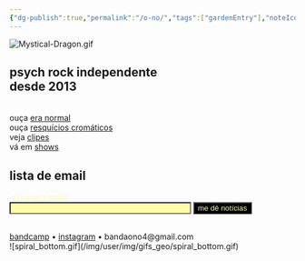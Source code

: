 ```yaml
---
{"dg-publish":true,"permalink":"/o-no/","tags":["gardenEntry"],"noteIcon":"✦"}
---
```


![Mystical-Dragon.gif](/img/user/img/gifs_geo/Mystical-Dragon.gif)


## psych rock independente <br>desde 2013
<br>
ouça <a href='https://tratore.ffm.to/eranormal/' target='_blank'>era normal</a> <br>
ouça <a href='https://open.spotify.com/album/27p51tcQT9tVXNCyglqfYc?si=I8PafEweT7KXTdlsOTGEoQ/' target='_blank'>resquícios cromáticos</a><br>
veja <a href='https://www.youtube.com/@onorock/' target='_blank'>clipes</a> <br>
vá em <a href='https://onorock.net/shows/' target='_blank'>shows</a>

## lista de email
<html><form
  action="https://buttondown.com/api/emails/embed-subscribe/onorock"
  method="post"
  target="popupwindow"
  onsubmit="window.open('https://buttondown.com/onorock', 'popupwindow')"
  class="embeddable-buttondown-form"
>
  <label for="bd-email" style="color:#fffda6">insira seu email</label><br>
<input type="email" name="email" id="bd-email" 
  style="color:black; background-color: #fffda6; max-width: 320px; width: 100%; box-sizing: border-box;"/>
  
  <input type="submit" value="me dê notícias" style="color:#fffda6;background-color:black;"/>
</form></html>
<br>
<a href='https://onorock.bandcamp.com/' target='_blank'>bandcamp</a> • <a href='https://www.instagram.com/onorock.br/' target='_blank'>instagram</a> • bandaono4@gmail.com
<br>
![spiral_bottom.gif](/img/user/img/gifs_geo/spiral_bottom.gif)





<div style='display:none;'>
![b2.gif](/img/user/img/b2.gif)
</div>

<div style='display:none;'>
![share-img.png](/img/user/img/share-img.png)

![share-img-small.png](/img/user/img/share-img-small.png)
</div>

<html><head>

  <meta name="description" content="o arquivo online do nó: rock independente desde 2013">

  <meta name="twitter:card" value="summary_large_image">

  

  <meta property="og:title" content="o nó" />

  <meta property="og:type" content="article" />

  <meta property="og:url" content="https://onorock.net/" />

  <meta property="og:description" content="o arquivo online do nó: rock independente desde 2013" />

  <meta property="og:image" content="https://raw.githubusercontent.com/rodolfoalmeida01/onoarchive/refs/heads/main/src/site/img/user/img/share-img.png" />

  <meta property="og:image:width" content="1600" />

  <meta property="og:image:height" content="900" />

</head></html>
